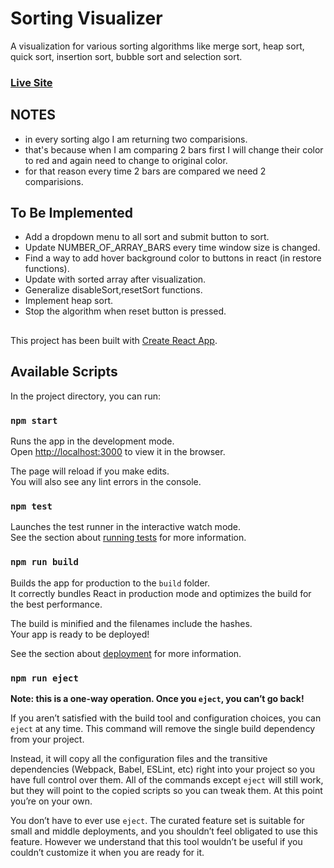 # Sorting Visualizer

A visualization for various sorting algorithms like merge sort, heap sort, quick sort, insertion sort, bubble sort and selection sort.<br>

### [Live Site](https://sorting-visualizer-01.netlify.app/)

## NOTES

- in every sorting algo I am returning two comparisions.
- that's because when I am comparing 2 bars first I will change their color to red and again need to change to original color.
- for that reason every time 2 bars are compared we need 2 comparisions.

## To Be Implemented

- Add a dropdown menu to all sort and submit button to sort.
- Update NUMBER_OF_ARRAY_BARS every time window size is changed.
- Find a way to add hover background color to buttons in react (in restore functions).
- Update with sorted array after visualization.
- Generalize disableSort,resetSort functions.
- Implement heap sort.
- Stop the algorithm when reset button is pressed.

##

This project has been built with [Create React App](https://github.com/facebook/create-react-app).

## Available Scripts

In the project directory, you can run:

### `npm start`

Runs the app in the development mode.<br />
Open [http://localhost:3000](http://localhost:3000) to view it in the browser.

The page will reload if you make edits.<br />
You will also see any lint errors in the console.

### `npm test`

Launches the test runner in the interactive watch mode.<br />
See the section about [running tests](https://facebook.github.io/create-react-app/docs/running-tests) for more information.

### `npm run build`

Builds the app for production to the `build` folder.<br />
It correctly bundles React in production mode and optimizes the build for the best performance.

The build is minified and the filenames include the hashes.<br />
Your app is ready to be deployed!

See the section about [deployment](https://facebook.github.io/create-react-app/docs/deployment) for more information.

### `npm run eject`

**Note: this is a one-way operation. Once you `eject`, you can’t go back!**

If you aren’t satisfied with the build tool and configuration choices, you can `eject` at any time. This command will remove the single build dependency from your project.

Instead, it will copy all the configuration files and the transitive dependencies (Webpack, Babel, ESLint, etc) right into your project so you have full control over them. All of the commands except `eject` will still work, but they will point to the copied scripts so you can tweak them. At this point you’re on your own.

You don’t have to ever use `eject`. The curated feature set is suitable for small and middle deployments, and you shouldn’t feel obligated to use this feature. However we understand that this tool wouldn’t be useful if you couldn’t customize it when you are ready for it.
